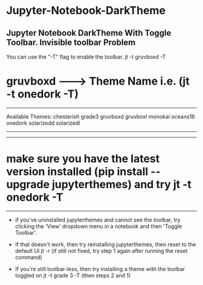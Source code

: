 # Jupyter-Notebook-DarkTheme
Jupyter Notebook DarkTheme With Toggle Toolbar.   Invisible toolbar Problem
----------------------------------------------------

You can use the "-T" flag to enable the toolbar.
jt -t gruvboxd -T

# gruvboxd ---> Theme Name i.e. (jt -t onedork -T)
______________
Available Themes:
   chesterish
   grade3
   gruvboxd
   gruvboxl
   monokai
   oceans16
   onedork
   solarizedd
   solarizedl
 ______________
 ------------------------------------------------
# make sure you have the latest version installed (pip install --upgrade jupyterthemes) and try jt -t onedork -T
 ------------------------------------------------
 
* if you've uninstalled jupyterthemes and cannot see the toolbar, try clicking the 'View' dropdown menu in a notebook and then 'Toggle Toolbar'.

* If that doesn't work, then try reinstalling jupyterthemes, then reset to the default UI
jt -r (if still not fixed, try step 1 again after running the reset command)

* If you're still toolbar-less, then try installing a theme with the toolbar toggled on jt -t grade 3 -T (then steps 2 and 1)
